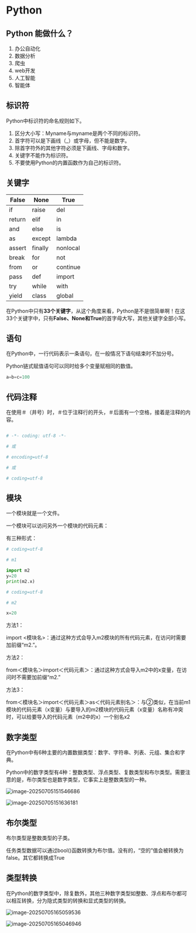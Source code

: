 # Python

## Python 能做什么？

1. 办公自动化
2. 数据分析
3. 爬虫
4. web开发
5. 人工智能
6. 智能体

## 标识符

Python中标识符的命名规则如下。
1. 区分大小写：Myname与myname是两个不同的标识符。
2. 首字符可以是下画线（_）或字母，但不能是数字。
3. 除首字符外的其他字符必须是下画线、字母和数字。
4. 关键字不能作为标识符。
5. 不要使用Python的内置函数作为自己的标识符。

## 关键字

| False  | None    | True     |
| ------ | ------- | -------- |
| if     | raise   | del      |
| return | elif    | in       |
| and    | else    | is       |
| as     | except  | lambda   |
| assert | finally | nonlocal |
| break  | for     | not      |
| from   | or      | continue |
| pass   | def     | import   |
| try    | while   | with     |
| yield  | class   | global   |

在Python中只有**33个关键字**，从这个角度来看，Python是不是很简单啊！在这33个关键字中，只有**False、None和True**的首字母大写，其他关键字全部小写。  

## 语句

在Python中，一行代码表示一条语句，在一般情况下语句结束时不加分号。

Python链式赋值语句可以同时给多个变量赋相同的数值。

```python
a=b=c=100
```

## 代码注释

在使用＃（井号）时，＃位于注释行的开头，＃后面有一个空格，接着是注释的内容。

```python

# -*- coding: utf-8 -*-

# 或

# encoding=utf-8

# 或

# coding=utf-8
```

## 模块

一个模块就是一个文件。

一个模块可以访问另外一个模块的代码元素：

有三种形式：

``` python
# coding=utf-8

# m1

import m2
y=20
print(m2.x)
```

``` python
# coding=utf-8

# m2

x=20
```
方法1：

import <模块名>：通过这种方式会导入m2模块的所有代码元素，在访问时需要加前缀“m2.”。

方法2：

from＜模块名＞import＜代码元素＞：通过这种方式会导入m2中的x变量，在访问时不需要加前缀“m2.”

方法3：

from＜模块名＞import＜代码元素＞as＜代码元素别名＞：与②类似，在当前m1模块的代码元素（x变量）与要导入的m2模块的代码元素（x变量）名称有冲突时，可以给要导入的代码元素（m2中的x）一个别名x2

## 数字类型

在Python中有6种主要的内置数据类型：数字、字符串、列表、元组、集合和字典。

Python中的数字类型有4种：整数类型、浮点类型、复数类型和布尔类型。需要注意的是，布尔类型也是数字类型，它事实上是整数类型的一种。

![image-20250705151546686](./python.assets/image-20250705151546686.png)

![image-20250705151636181](./python.assets/image-20250705151636181.png)

## 布尔类型

布尔类型是整数类型的子类。

任务类型数据可以通过bool()函数转换为布尔值。没有的，“空的”值会被转换为false。其它都转换成True

## 类型转换

在Python的数字类型中，除复数外，其他三种数字类型如整数、浮点和布尔都可以相互转换，分为隐式类型的转换和显式类型的转换。

![image-20250705165059536](./python.assets/image-20250705165059536.png)

![image-20250705165046946](./python.assets/image-20250705165046946.png)
